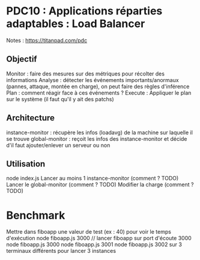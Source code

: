 # PDC10 : Applications réparties adaptables : Load Balancer

Notes : https://titanpad.com/pdc

## Objectif
Monitor : faire des mesures sur des métriques pour récolter des informations
Analyse : détecter les événements importants/anormaux (pannes, attaque, montée en charge), on peut faire des règles d'inférence
Plan : comment réagir face à ces événements ?
Execute : Appliquer le plan sur le système (il faut qu'il y ait des patchs)

## Architecture
instance-monitor : récupère les infos (loadavg) de la machine sur laquelle il se trouve
global-monitor : reçoit les infos des instance-monitor et décide d'il faut ajouter/enlever un serveur ou non

## Utilisation
node index.js
Lancer au moins 1 instance-monitor (comment ? TODO)
Lancer le global-monitor (comment ? TODO)
Modifier la charge (comment ? TODO)

# Benchmark
Mettre dans fiboapp une valeur de test (ex : 40) pour voir le temps d'exécution
node fiboapp.js 3000 // lancer fiboapp sur port d'écoute 3000
node fiboapp.js 3000 node fiboapp.js 3001 node fiboapp.js 3002 sur 3 terminaux différents pour lancer 3 instances



